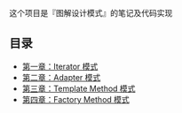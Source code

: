 这个项目是『图解设计模式』的笔记及代码实现

## 目录

- [第一章：Iterator 模式](src/main/java/cn/n0nb0at/designpattern/chapter_01_iterator)
- [第二章：Adapter 模式](src/main/java/cn/n0nb0at/designpattern/chapter_02_adapter)
- [第三章：Template Method 模式](src/main/java/cn/n0nb0at/designpattern/chapter_03_template_method)
- [第四章：Factory Method 模式](src/main/java/cn/n0nb0at/designpattern/chapter_04_factory_method)
